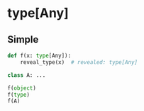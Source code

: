# type[Any]

## Simple

```py
def f(x: type[Any]):
    reveal_type(x)  # revealed: type[Any]

class A: ...

f(object)
f(type)
f(A)
```
